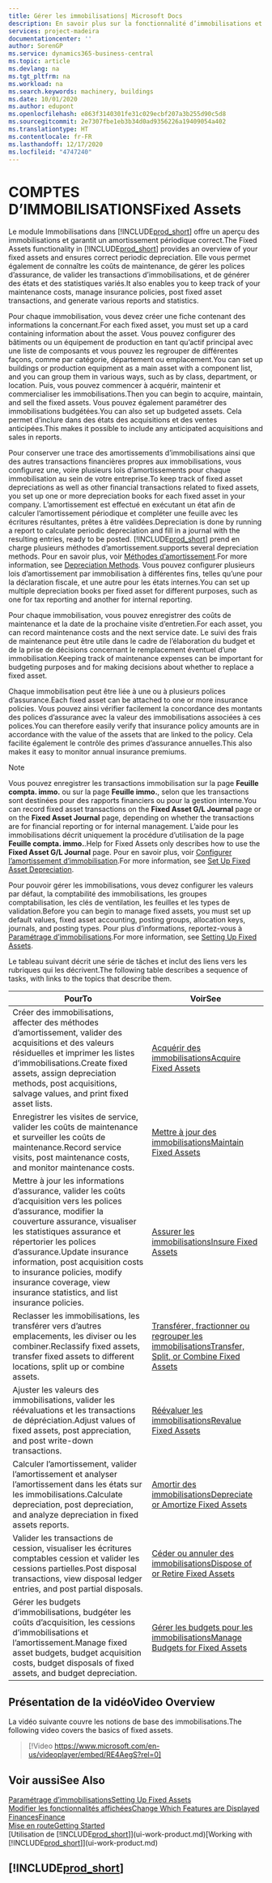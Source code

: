 ```yaml
---
title: Gérer les immobilisations| Microsoft Docs
description: En savoir plus sur la fonctionnalité d’immobilisations et afficher un aperçu de l’utilisation des immobilisations.
services: project-madeira
documentationcenter: ''
author: SorenGP
ms.service: dynamics365-business-central
ms.topic: article
ms.devlang: na
ms.tgt_pltfrm: na
ms.workload: na
ms.search.keywords: machinery, buildings
ms.date: 10/01/2020
ms.author: edupont
ms.openlocfilehash: e863f3140301fe31c029ecbf207a3b255d90c5d8
ms.sourcegitcommit: 2e7307fbe1eb3b34d0ad9356226a19409054a402
ms.translationtype: HT
ms.contentlocale: fr-FR
ms.lasthandoff: 12/17/2020
ms.locfileid: "4747240"
---
```

# <a name="fixed-assets"></a><span data-ttu-id="83d77-103">COMPTES D’IMMOBILISATIONS</span><span class="sxs-lookup"><span data-stu-id="83d77-103">Fixed Assets</span></span>
<span data-ttu-id="83d77-104">Le module Immobilisations dans [!INCLUDE[prod_short](includes/prod_short.md)] offre un aperçu des immobilisations et garantit un amortissement périodique correct.</span><span class="sxs-lookup"><span data-stu-id="83d77-104">The Fixed Assets functionality in [!INCLUDE[prod_short](includes/prod_short.md)] provides an overview of your fixed assets and ensures correct periodic depreciation.</span></span> <span data-ttu-id="83d77-105">Elle vous permet également de connaître les coûts de maintenance, de gérer les polices d’assurance, de valider les transactions d’immobilisations, et de générer des états et des statistiques variés.</span><span class="sxs-lookup"><span data-stu-id="83d77-105">It also enables you to keep track of your maintenance costs, manage insurance policies, post fixed asset transactions, and generate various reports and statistics.</span></span>

<span data-ttu-id="83d77-106">Pour chaque immobilisation, vous devez créer une fiche contenant des informations la concernant.</span><span class="sxs-lookup"><span data-stu-id="83d77-106">For each fixed asset, you must set up a card containing information about the asset.</span></span> <span data-ttu-id="83d77-107">Vous pouvez configurer des bâtiments ou un équipement de production en tant qu’actif principal avec une liste de composants et vous pouvez les regrouper de différentes façons, comme par catégorie, département ou emplacement.</span><span class="sxs-lookup"><span data-stu-id="83d77-107">You can set up buildings or production equipment as a main asset with a component list, and you can group them in various ways, such as by class, department, or location.</span></span> <span data-ttu-id="83d77-108">Puis, vous pouvez commencer à acquérir, maintenir et commercialiser les immobilisations.</span><span class="sxs-lookup"><span data-stu-id="83d77-108">Then you can begin to acquire, maintain, and sell the fixed assets.</span></span> <span data-ttu-id="83d77-109">Vous pouvez également paramétrer des immobilisations budgétées.</span><span class="sxs-lookup"><span data-stu-id="83d77-109">You can also set up budgeted assets.</span></span> <span data-ttu-id="83d77-110">Cela permet d’inclure dans des états des acquisitions et des ventes anticipées.</span><span class="sxs-lookup"><span data-stu-id="83d77-110">This makes it possible to include any anticipated acquisitions and sales in reports.</span></span>

<span data-ttu-id="83d77-111">Pour conserver une trace des amortissements d’immobilisations ainsi que des autres transactions financières propres aux immobilisations, vous configurez une, voire plusieurs lois d’amortissements pour chaque immobilisation au sein de votre entreprise.</span><span class="sxs-lookup"><span data-stu-id="83d77-111">To keep track of fixed asset depreciations as well as other financial transactions related to fixed assets, you set up one or more depreciation books for each fixed asset in your company.</span></span> <span data-ttu-id="83d77-112">L’amortissement est effectué en exécutant un état afin de calculer l’amortissement périodique et compléter une feuille avec les écritures résultantes, prêtes à être validées.</span><span class="sxs-lookup"><span data-stu-id="83d77-112">Depreciation is done by running a report to calculate periodic depreciation and fill in a journal with the resulting entries, ready to be posted.</span></span> [!INCLUDE[prod_short](includes/prod_short.md)] <span data-ttu-id="83d77-113">prend en charge plusieurs méthodes d’amortissement.</span><span class="sxs-lookup"><span data-stu-id="83d77-113">supports several depreciation methods.</span></span> <span data-ttu-id="83d77-114">Pour en savoir plus, voir [Méthodes d’amortissement](fa-depreciation-methods.md).</span><span class="sxs-lookup"><span data-stu-id="83d77-114">For more information, see [Depreciation Methods](fa-depreciation-methods.md).</span></span> <span data-ttu-id="83d77-115">Vous pouvez configurer plusieurs lois d’amortissement par immobilisation à différentes fins, telles qu’une pour la déclaration fiscale, et une autre pour les états internes.</span><span class="sxs-lookup"><span data-stu-id="83d77-115">You can set up multiple depreciation books per fixed asset for different purposes, such as one for tax reporting and another for internal reporting.</span></span>

<span data-ttu-id="83d77-116">Pour chaque immobilisation, vous pouvez enregistrer des coûts de maintenance et la date de la prochaine visite d’entretien.</span><span class="sxs-lookup"><span data-stu-id="83d77-116">For each asset, you can record maintenance costs and the next service date.</span></span> <span data-ttu-id="83d77-117">Le suivi des frais de maintenance peut être utile dans le cadre de l’élaboration du budget et de la prise de décisions concernant le remplacement éventuel d’une immobilisation.</span><span class="sxs-lookup"><span data-stu-id="83d77-117">Keeping track of maintenance expenses can be important for budgeting purposes and for making decisions about whether to replace a fixed asset.</span></span>

<span data-ttu-id="83d77-118">Chaque immobilisation peut être liée à une ou à plusieurs polices d’assurance.</span><span class="sxs-lookup"><span data-stu-id="83d77-118">Each fixed asset can be attached to one or more insurance policies.</span></span> <span data-ttu-id="83d77-119">Vous pouvez ainsi vérifier facilement la concordance des montants des polices d’assurance avec la valeur des immobilisations associées à ces polices.</span><span class="sxs-lookup"><span data-stu-id="83d77-119">You can therefore easily verify that insurance policy amounts are in accordance with the value of the assets that are linked to the policy.</span></span> <span data-ttu-id="83d77-120">Cela facilite également le contrôle des primes d’assurance annuelles.</span><span class="sxs-lookup"><span data-stu-id="83d77-120">This also makes it easy to monitor annual insurance premiums.</span></span>

> [!NOTE]  
>   <span data-ttu-id="83d77-121">Vous pouvez enregistrer les transactions immobilisation sur la page **Feuille compta. immo.** ou sur la page **Feuille immo.**, selon que les transactions sont destinées pour des rapports financiers ou pour la gestion interne.</span><span class="sxs-lookup"><span data-stu-id="83d77-121">You can record fixed asset transactions on the **Fixed Asset G/L Journal** page or on the **Fixed Asset Journal** page, depending on whether the transactions are for financial reporting or for internal management.</span></span> <span data-ttu-id="83d77-122">L’aide pour les immobilisations décrit uniquement la procédure d’utilisation de la page **Feuille compta. immo.**.</span><span class="sxs-lookup"><span data-stu-id="83d77-122">Help for Fixed Assets only describes how to use the **Fixed Asset G/L Journal** page.</span></span> <span data-ttu-id="83d77-123">Pour en savoir plus, voir [Configurer l’amortissement d’immobilisation](fa-how-setup-depreciation.md).</span><span class="sxs-lookup"><span data-stu-id="83d77-123">For more information, see [Set Up Fixed Asset Depreciation](fa-how-setup-depreciation.md).</span></span>

<span data-ttu-id="83d77-124">Pour pouvoir gérer les immobilisations, vous devez configurer les valeurs par défaut, la comptabilité des immobilisations, les groupes comptabilisation, les clés de ventilation, les feuilles et les types de validation.</span><span class="sxs-lookup"><span data-stu-id="83d77-124">Before you can begin to manage fixed assets, you must set up default values, fixed asset accounting, posting groups, allocation keys, journals, and posting types.</span></span> <span data-ttu-id="83d77-125">Pour plus d’informations, reportez-vous à [Paramétrage d’immobilisations](fa-setup.md).</span><span class="sxs-lookup"><span data-stu-id="83d77-125">For more information, see [Setting Up Fixed Assets](fa-setup.md).</span></span>

<span data-ttu-id="83d77-126">Le tableau suivant décrit une série de tâches et inclut des liens vers les rubriques qui les décrivent.</span><span class="sxs-lookup"><span data-stu-id="83d77-126">The following table describes a sequence of tasks, with links to the topics that describe them.</span></span>

| <span data-ttu-id="83d77-127">Pour</span><span class="sxs-lookup"><span data-stu-id="83d77-127">To</span></span> | <span data-ttu-id="83d77-128">Voir</span><span class="sxs-lookup"><span data-stu-id="83d77-128">See</span></span> |
| --- | --- |
| <span data-ttu-id="83d77-129">Créer des immobilisations, affecter des méthodes d’amortissement, valider des acquisitions et des valeurs résiduelles et imprimer les listes d’immobilisations.</span><span class="sxs-lookup"><span data-stu-id="83d77-129">Create fixed assets, assign depreciation methods, post acquisitions, salvage values, and print fixed asset lists.</span></span> |[<span data-ttu-id="83d77-130">Acquérir des immobilisations</span><span class="sxs-lookup"><span data-stu-id="83d77-130">Acquire Fixed Assets</span></span>](fa-how-acquire.md) |
| <span data-ttu-id="83d77-131">Enregistrer les visites de service, valider les coûts de maintenance et surveiller les coûts de maintenance.</span><span class="sxs-lookup"><span data-stu-id="83d77-131">Record service visits, post maintenance costs, and monitor maintenance costs.</span></span> |[<span data-ttu-id="83d77-132">Mettre à jour des immobilisations</span><span class="sxs-lookup"><span data-stu-id="83d77-132">Maintain Fixed Assets</span></span>](fa-how-maintain.md) |
| <span data-ttu-id="83d77-133">Mettre à jour les informations d’assurance, valider les coûts d’acquisition vers les polices d’assurance, modifier la couverture assurance, visualiser les statistiques assurance et répertorier les polices d’assurance.</span><span class="sxs-lookup"><span data-stu-id="83d77-133">Update insurance information, post acquisition costs to insurance policies, modify insurance coverage, view insurance statistics, and list insurance policies.</span></span> |[<span data-ttu-id="83d77-134">Assurer les immobilisations</span><span class="sxs-lookup"><span data-stu-id="83d77-134">Insure Fixed Assets</span></span>](fa-how-insure.md) |
| <span data-ttu-id="83d77-135">Reclasser les immobilisations, les transférer vers d’autres emplacements, les diviser ou les combiner.</span><span class="sxs-lookup"><span data-stu-id="83d77-135">Reclassify fixed assets, transfer fixed assets to different locations, split up or combine assets.</span></span> |[<span data-ttu-id="83d77-136">Transférer, fractionner ou regrouper les immobilisations</span><span class="sxs-lookup"><span data-stu-id="83d77-136">Transfer, Split, or Combine Fixed Assets</span></span>](fa-how-trans-split-combine.md) |
| <span data-ttu-id="83d77-137">Ajuster les valeurs des immobilisations, valider les réévaluations et les transactions de dépréciation.</span><span class="sxs-lookup"><span data-stu-id="83d77-137">Adjust values of fixed assets, post appreciation, and post write-down transactions.</span></span> |[<span data-ttu-id="83d77-138">Réévaluer les immobilisations</span><span class="sxs-lookup"><span data-stu-id="83d77-138">Revalue Fixed Assets</span></span>](fa-how-revalue.md) |
| <span data-ttu-id="83d77-139">Calculer l’amortissement, valider l’amortissement et analyser l’amortissement dans les états sur les immobilisations.</span><span class="sxs-lookup"><span data-stu-id="83d77-139">Calculate depreciation, post depreciation, and  analyze depreciation in fixed assets reports.</span></span> |[<span data-ttu-id="83d77-140">Amortir des immobilisations</span><span class="sxs-lookup"><span data-stu-id="83d77-140">Depreciate or Amortize Fixed Assets</span></span>](fa-how-depreciate-amortize.md) |
| <span data-ttu-id="83d77-141">Valider les transactions de cession, visualiser les écritures comptables cession et valider les cessions partielles.</span><span class="sxs-lookup"><span data-stu-id="83d77-141">Post disposal transactions, view disposal ledger entries, and post partial disposals.</span></span> |[<span data-ttu-id="83d77-142">Céder ou annuler des immobilisations</span><span class="sxs-lookup"><span data-stu-id="83d77-142">Dispose of or Retire Fixed Assets</span></span>](fa-how-dispose-retire.md) |
| <span data-ttu-id="83d77-143">Gérer les budgets d’immobilisations, budgéter les coûts d’acquisition, les cessions d’immobilisations et l’amortissement.</span><span class="sxs-lookup"><span data-stu-id="83d77-143">Manage fixed asset budgets, budget acquisition costs, budget disposals of fixed assets, and budget depreciation.</span></span> |[<span data-ttu-id="83d77-144">Gérer les budgets pour les immobilisations</span><span class="sxs-lookup"><span data-stu-id="83d77-144">Manage Budgets for Fixed Assets</span></span>](fa-how-manage-budgets.md) |

## <a name="video-overview"></a><span data-ttu-id="83d77-145">Présentation de la vidéo</span><span class="sxs-lookup"><span data-stu-id="83d77-145">Video Overview</span></span>
<span data-ttu-id="83d77-146">La vidéo suivante couvre les notions de base des immobilisations.</span><span class="sxs-lookup"><span data-stu-id="83d77-146">The following video covers the basics of fixed assets.</span></span>

> [!Video https://www.microsoft.com/en-us/videoplayer/embed/RE4AegS?rel=0]

## <a name="see-also"></a><span data-ttu-id="83d77-147">Voir aussi</span><span class="sxs-lookup"><span data-stu-id="83d77-147">See Also</span></span>
[<span data-ttu-id="83d77-148">Paramétrage d’immobilisations</span><span class="sxs-lookup"><span data-stu-id="83d77-148">Setting Up Fixed Assets</span></span>](fa-setup.md)  
[<span data-ttu-id="83d77-149">Modifier les fonctionnalités affichées</span><span class="sxs-lookup"><span data-stu-id="83d77-149">Change Which Features are Displayed</span></span>](ui-experiences.md)  
[<span data-ttu-id="83d77-150">Finances</span><span class="sxs-lookup"><span data-stu-id="83d77-150">Finance</span></span>](finance.md)  
[<span data-ttu-id="83d77-151">Mise en route</span><span class="sxs-lookup"><span data-stu-id="83d77-151">Getting Started</span></span>](product-get-started.md)  
<span data-ttu-id="83d77-152">[Utilisation de [!INCLUDE[prod_short](includes/prod_short.md)]](ui-work-product.md)</span><span class="sxs-lookup"><span data-stu-id="83d77-152">[Working with [!INCLUDE[prod_short](includes/prod_short.md)]](ui-work-product.md)</span></span>

## [!INCLUDE[prod_short](includes/free_trial_md.md)]  
 
